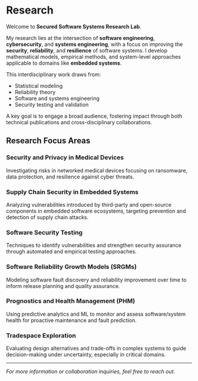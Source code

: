 # Research

Welcome to **Secured Software Systems Research Lab**.

My research lies at the intersection of **software engineering**, **cybersecurity**, and **systems engineering**, with a focus on improving the **security**, **reliability**, and **resilience** of software systems. I develop mathematical models, empirical methods, and system-level approaches applicable to domains like **embedded systems**.


This interdisciplinary work draws from:
- Statistical modeling
- Reliability theory
- Software and systems engineering
- Security testing and validation

A key goal is to engage a broad audience, fostering impact through both technical publications and cross-disciplinary collaborations.

## Research Focus Areas

### Security and Privacy in Medical Devices
Investigating risks in networked medical devices focusing on ransomware, data protection, and resilience against cyber threats.

### Supply Chain Security in Embedded Systems
Analyzing vulnerabilities introduced by third-party and open-source components in embedded software ecosystems, targeting prevention and detection of supply chain attacks.

### Software Security Testing
Techniques to identify vulnerabilities and strengthen security assurance through automated and empirical testing approaches.

### Software Reliability Growth Models (SRGMs)
Modeling software fault discovery and reliability improvement over time to inform release planning and quality assurance.

### Prognostics and Health Management (PHM)
Using predictive analytics and ML to monitor and assess software/system health for proactive maintenance and fault prediction.

### Tradespace Exploration
Evaluating design alternatives and trade-offs in complex systems to guide decision-making under uncertainty, especially in critical domains.

---
*For more information or collaboration inquiries, feel free to reach out.*
